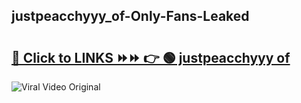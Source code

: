 
 ## justpeacchyyy_of-Only-Fans-Leaked

# <h2><a href="https://clipsfans.com/justpeacchyyy_of&ref=git">🔗 Click to LINKS ⏩⏩ 👉 🟢 justpeacchyyy of </a></h2>

<a href="https://clipsfans.com/justpeacchyyy_of&ref=git" rel="nofollow" data-target="animated-image.originalLink"><img src="https://i.ibb.co.com/xMMVF88/686577567.gif" alt="Viral Video Original" style="max-width: 100%; display: inline-block;" data-target="animated-image.originalImage"></a>
